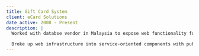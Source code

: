 ```yaml
---
title: Gift Card System
client: eCard Solutions
date_active: 2008 - Present
description: |
  Worked with databse vendor in Malaysia to expose web functionality for cardholders, merchants and program owners.

  Broke up web infrastructure into service-oriented components with public and private REST APIs
---
```

